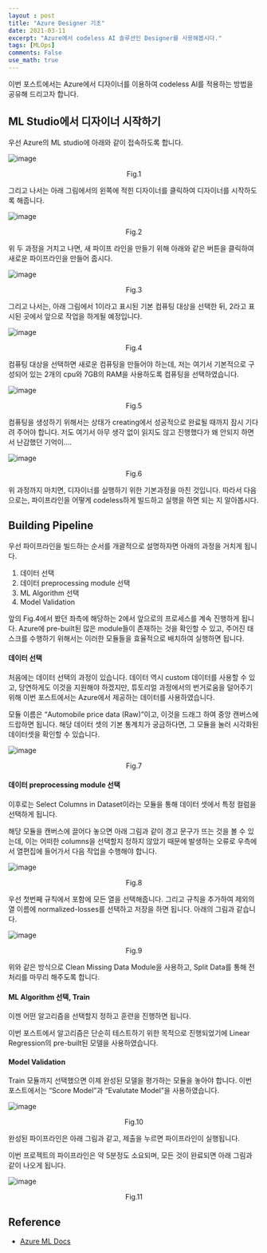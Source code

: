 ```yaml
---
layout : post
title: "Azure Designer 기초"
date: 2021-03-11
excerpt: "Azure에서 codeless AI 솔루션인 Designer를 사용해봅시다."
tags: [MLOps]
comments: False
use_math: true
---
```


이번 포스트에서는 Azure에서 디자이너를 이용하여 codeless AI를 적용하는 방법을 공유해 드리고자 합니다.

## ML Studio에서 디자이너 시작하기
우선 Azure의 ML studio에 아래와 같이 접속하도록 합니다.

![image](/assets/post/AzureDesigner-jeongmin/fig1.png)
<center>Fig.1</center>

그리고 나서는 아래 그림에서의 왼쪽에 적힌 디자이너를 클릭하여 디자이너를 시작하도록 해줍니다.

![image](/assets/post/AzureDesigner-jeongmin/fig2.png)
<center>Fig.2</center>

위 두 과정을 거치고 나면, 새 파이프 라인을 만들기 위해 아래와 같은 버튼을 클릭하여 새로운 파이프라인을 만들어 줍시다.

![image](/assets/post/AzureDesigner-jeongmin/fig3.png)
<center>Fig.3</center>

그리고 나서는, 아래 그림에서 1이라고 표시된 기본 컴퓨팅 대상을 선택한 뒤, 2라고 표시된 곳에서 앞으로 작업을 하게될 예정입니다.

![image](/assets/post/AzureDesigner-jeongmin/fig4.png)
<center>Fig.4</center>

컴퓨팅 대상을 선택하면 새로운 컴퓨팅을 만들어야 하는데, 저는 여기서 기본적으로 구성되어 있는 2개의 cpu와 7GB의 RAM을 사용하도록 컴퓨팅을 선택하였습니다.

![image](/assets/post/AzureDesigner-jeongmin/fig5.png)
<center>Fig.5</center>

컴퓨팅을 생성하기 위해서는 상태가 creating에서 성공적으로 완료될 때까지 잠시 기다려 주어야 합니다. 저도 여기서 아무 생각 없이 읽지도 않고 진행했다가 왜 안되지 하면서 난감했던 기억이….

![image](/assets/post/AzureDesigner-jeongmin/fig6.png)
<center>Fig.6</center>

위 과정까지 마치면, 디자이너를 실행하기 위한 기본과정을 마친 것입니다. 따라서 다음으로는, 파이프라인을 어떻게 codeless하게 빌드하고 실행을 하면 되는 지 알아봅시다.

## Building Pipeline
우선  파이프라인을 빌드하는 순서를 개괄적으로 설명하자면 아래의 과정을 거치게 됩니다.
1. 데이터 선택
2. 데이터 preprocessing module 선택
3. ML Algorithm 선택
4. Model Validation

앞의 Fig.4에서 봤던 좌측에 해당하는 2에서 앞으로의 프로세스를 계속 진행하게 됩니다. Azure에 pre-built된 많은 module들이 존재하는 것을 확인할 수 있고, 주어진 태스크를 수행하기 위해서는 이러한 모듈들을 효율적으로 배치하여 실행하면 됩니다.

#### 데이터 선택
처음에는 데이터 선택의 과정이 있습니다. 데이터 역시 custom 데이터를 사용할 수 있고, 당연하게도 이것을 지원해야 하겠지만, 튜토리얼 과정에서의 번거로움을 덜어주기 위해 이번 포스트에서는 Azure에서 제공하는 데이터를 사용하였습니다. 

모듈 이름은 “Automobile price data (Raw)”이고, 이것을 드래그 하여 중앙 캔버스에 드랍하면 됩니다. 해당 데이터 셋의 기본 통계치가 궁금하다면, 그 모듈을 눌러 시각화된 데이터셋을 확인할 수 있습니다.

![image](/assets/post/AzureDesigner-jeongmin/fig7.png)
<center>Fig.7</center>

#### 데이터 preprocessing module 선택
이후로는 Select Columns in Dataset이라는 모듈을 통해 데이터 셋에서 특정 컬럼을 선택하게 됩니다.

해당 모듈을 캔버스에 끌어다 놓으면 아래 그림과 같이 경고 문구가 뜨는 것을 볼 수 있는데, 이는 어떠한 columns을 선택할지 정하지 않았기 때문에 발생하는 오류로 우측에서 열편집에 들어가서 다음 작업을 수행해야 합니다.

![image](/assets/post/AzureDesigner-jeongmin/fig8.png)
<center>Fig.8</center>

우선 첫번째 규칙에서  포함에 모든 열을 선택해줍니다. 그리고 규칙을 추가하여 제외의 열 이름에 normalized-losses를 선택하고 저장을 하면 됩니다. 아래의 그림과 같습니다.

![image](/assets/post/AzureDesigner-jeongmin/fig9.png)
<center>Fig.9</center>

위와 같은 방식으로 Clean Missing Data Module을 사용하고, Split Data를 통해 전처리를 마무리 해주도록 합니다.

#### ML Algorithm 선택, Train
이젠 어떤 알고리즘을 선택할지 정하고 훈련을 진행하면 됩니다. 

이번 포스트에서 알고리즘은 단순히 테스트하기 위한 목적으로 진행되었기에 Linear Regression의 pre-built된 모델을 사용하였습니다.

#### Model Validation
Train 모듈까지 선택했으면 이제 완성된 모델을 평가하는 모듈을 놓아야 합니다. 이번 포스트에서는  “Score Model”과 “Evalutate Model”을 사용하였습니다. 

![image](/assets/post/AzureDesigner-jeongmin/fig10.png)
<center>Fig.10</center>

완성된 파이프라인은 아래 그림과 같고, 제출을 누르면 파이프라인이 실행됩니다.

이번 프로젝트의 파이프라인은 약 5분정도 소요되며, 모든 것이 완료되면 아래 그림과 같이 나오게 됩니다.

![image](/assets/post/AzureDesigner-jeongmin/fig11.png)
<center>Fig.11</center>


## Reference
* [Azure ML Docs](https://docs.microsoft.com/ko-kr/azure/machine-learning/tutorial-designer-automobile-price-train-score?view=azure-devops)
